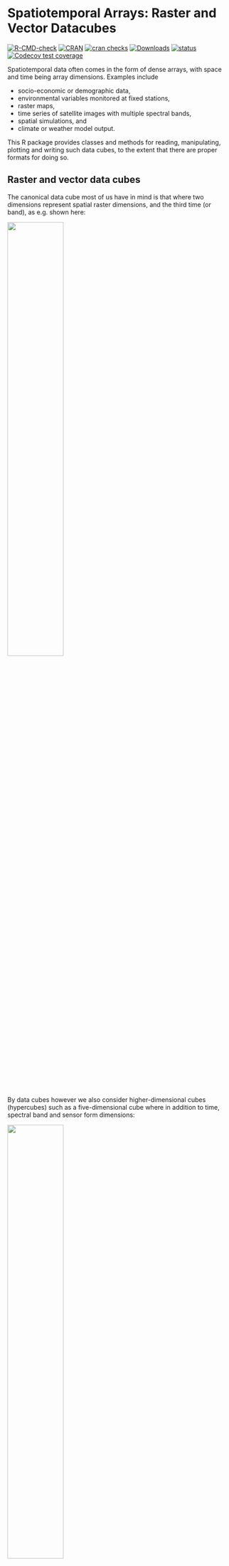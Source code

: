 
# Spatiotemporal Arrays: Raster and Vector Datacubes

<!-- badges: start -->

[![R-CMD-check](https://github.com/r-spatial/stars/actions/workflows/R-CMD-check.yaml/badge.svg)](https://github.com/r-spatial/stars/actions/workflows/R-CMD-check.yaml)
[![CRAN](https://www.r-pkg.org/badges/version/stars)](https://cran.r-project.org/package=stars)
[![cran
checks](https://badges.cranchecks.info/worst/stars.svg)](https://cran.r-project.org/web/checks/check_results_stars.html)
[![Downloads](https://cranlogs.r-pkg.org/badges/stars?color=brightgreen)](https://www.r-pkg.org/pkg/stars)
[![status](https://tinyverse.netlify.app/badge/stars)](https://CRAN.R-project.org/package=stars)
[![Codecov test
coverage](https://codecov.io/gh/r-spatial/stars/branch/main/graph/badge.svg)](https://app.codecov.io/gh/r-spatial/stars?branch=main)
<!-- badges: end -->

Spatiotemporal data often comes in the form of dense arrays, with space
and time being array dimensions. Examples include

- socio-economic or demographic data,
- environmental variables monitored at fixed stations,
- raster maps,
- time series of satellite images with multiple spectral bands,
- spatial simulations, and
- climate or weather model output.

This R package provides classes and methods for reading, manipulating,
plotting and writing such data cubes, to the extent that there are
proper formats for doing so.

## Raster and vector data cubes

The canonical data cube most of us have in mind is that where two
dimensions represent spatial raster dimensions, and the third time (or
band), as e.g. shown here:

<img src="https://raw.githubusercontent.com/r-spatial/stars/main/images/cube1.png" width="50%" />

By data cubes however we also consider higher-dimensional cubes
(hypercubes) such as a five-dimensional cube where in addition to time,
spectral band and sensor form dimensions:

<img src="https://raw.githubusercontent.com/r-spatial/stars/main/images/cube2.png" width="50%" />

or lower-dimensional cubes such as a raster image:

``` r
library(dplyr)
library(stars)
tif = system.file("tif/L7_ETMs.tif", package = "stars")
read_stars(tif) |>
  slice(index = 1, along = "band") |>
  plot()
```

![](man/figures/README-plot1-1.png)<!-- -->

Raster data do not need to be regular and aligned with North/East, and
package `stars` supports besides *regular* also *rotated*, *sheared*,
*rectilinear* and *curvilinear* rasters:

![](man/figures/README-plot2-1.png)<!-- -->

Vector data cubes arise when we do not have two regularly discretized
spatial dimensions, but a single dimension that points to distinct
spatial feature geometries, such as polygons (e.g. denoting
administrative regions):

<img src="https://raw.githubusercontent.com/r-spatial/stars/main/images/cube3.png" width="50%" />

or points (e.g. denoting sensor locations):

<img src="https://raw.githubusercontent.com/r-spatial/stars/main/images/cube4.png" width="50%" />

NetCDF’s CF-convention calls this a [discrete
axis](https://cfconventions.org/Data/cf-conventions/cf-conventions-1.8/cf-conventions.html#discrete-axis).

## NetCDF, GDAL

`stars` provides two functions to read data: `read_ncdf` and
`read_stars`, where the latter reads through GDAL. (In the future, both
will be integrated in `read_stars`.) For reading NetCDF files, package
`RNetCDF` is used, for reading through GDAL, package `sf` provides the
binary linking to GDAL.

For vector and raster operations, `stars` uses as much as possible the
routines available in GDAL and PROJ (e.g. `st_transform`, `rasterize`,
`polygonize`, `warp`). Read more about this in the vignette on
[vector-raster conversions, reprojection,
warping](https://r-spatial.github.io/stars/articles/stars5.html).

## Out-of-memory (on-disk) rasters

Package `stars` provides `stars_proxy` objects (currently only when read
through GDAL), which contain only the dimensions metadata and pointers
to the files on disk. These objects work lazily: reading and processing
data is postponed to the moment that pixels are really needed (at plot
time, or when writing to disk), and is done at the lowest spatial
resolution possible that still fulfills the resolution of the graphics
device. More details are found in the [stars proxy
vignette](https://r-spatial.github.io/stars/articles/stars2.html).

The following methods are currently available for `stars_proxy` objects:

``` r
methods(class = "stars_proxy")
#  [1] [               [[<-            [<-             adrop          
#  [5] aggregate       aperm           as.data.frame   c              
#  [9] coerce          dim             droplevels      filter         
# [13] hist            image           initialize      is.na          
# [17] Math            merge           mutate          Ops            
# [21] plot            prcomp          predict         print          
# [25] pull            rename          select          show           
# [29] slice           slotsFromS3     split           st_apply       
# [33] st_as_sf        st_as_stars     st_crop         st_dimensions<-
# [37] st_downsample   st_mosaic       st_normalize    st_redimension 
# [41] st_sample       st_set_bbox     transmute       write_stars    
# see '?methods' for accessing help and source code
```

## Raster and vector time series analysis example

In the following, a curvilinear grid with hourly precipitation values of
a hurricane is imported and the first 12 time steps are plotted:

``` r
prec_file = system.file("nc/test_stageiv_xyt.nc", package = "stars")
(prec = read_stars(gdal_subdatasets(prec_file)[[1]]))
# stars object with 3 dimensions and 1 attribute
# attribute(s):
#                                         Min. 1st Qu. Median     Mean 3rd Qu.
# Total_precipitation_surface... [kg/m^2]    0       0   0.75 4.143009    4.63
#                                           Max.
# Total_precipitation_surface... [kg/m^2] 163.75
# dimension(s):
#      from  to                  offset   delta  refsys
# x       1  87                      NA      NA  WGS 84
# y       1 118                      NA      NA  WGS 84
# time    1  23 2018-09-13 19:00:00 UTC 1 hours POSIXct
#                                  values x/y
# x    [87x118] -80.61 [°],...,-74.88 [°] [x]
# y      [87x118] 32.44 [°],...,37.62 [°] [y]
# time                               NULL    
# curvilinear grid
# or: (prec = read_ncdf(prec_file, curvilinear = c("lon", "lat"), ignore_bounds = TRUE))
sf::read_sf(system.file("gpkg/nc.gpkg", package = "sf"), "nc.gpkg") |> 
  st_transform(st_crs(prec)) -> nc # transform from NAD27 to WGS84
nc_outline = st_union(st_geometry(nc))
plot_hook = function() plot(nc_outline, border = 'red', add = TRUE)
prec |>
  slice(index = 1:12, along = "time") |>
  plot(downsample = c(3, 3, 1), hook = plot_hook)
```

![](man/figures/README-plot3-1.png)<!-- -->

and next, intersected with with the counties of North Carolina, where
the maximum precipitation intensity was obtained per county, and
plotted:

``` r
a = aggregate(prec, by = nc, FUN = max)
plot(a, max.plot = 23, border = 'grey', lwd = .5)
```

![](man/figures/README-plot4-1.png)<!-- -->

We can integrate over (reduce) time, for instance to find out *when* the
maximum precipitation occurred. The following code finds the time index,
and then the corresponding time value:

``` r
index_max = function(x) ifelse(all(is.na(x)), NA, which.max(x))
b = st_apply(a, "geom", index_max)
b |> mutate(when = st_get_dimension_values(a, "time")[b$index_max]) |>
  select(when) |>
  plot(key.pos = 1, main = "time of maximum precipitation")
```

![](man/figures/README-plot5-1.png)<!-- -->

With package `cubble`, we can make a glyph map to see the magnitude and
timings of county maximum precipitation:

``` r
library(cubble)
library(ggplot2)
a |> setNames("precip") |>
  st_set_dimensions(2, name = "tm") |>
  units::drop_units() |>
  as_cubble(key = id, index = tm) -> a.cb
a.cb |>
  face_temporal() |>
  unfold(long, lat) |>
  mutate(tm = as.numeric(tm)) |>
  ggplot(aes(x_major = long, x_minor = tm, y_major = lat, y_minor = precip)) +
  geom_sf(data = nc, inherit.aes = FALSE) +
  geom_glyph_box(width = 0.3, height = 0.1) +
  geom_glyph(width = 0.3, height = 0.1)
```

![](man/figures/README-plot6-1.png)<!-- -->

## Other packages for data cubes

### [`gdalcubes`](https://github.com/appelmar/gdalcubes)

Package `gdalcubes` can be used to create data cubes (or functions from
them) from image collections, sets of multi-band images with varying

- spatial resolution
- spatial extent
- coordinate reference systems (e.g., spread over multiple UTM zones)
- observation times

and does this by resampling and/or aggregating over space and/or time.
It reuses GDAL VRT’s and gdalwarp for spatial resampling and/or warping,
and handles temporal resampling or aggregation itself.

### [`ncdfgeom`](https://github.com/DOI-USGS/ncdfgeom)

`ncdfgeom` reads and writes vector data cubes from and to netcdf files
in a standards-compliant way.

### [`raster`](https://github.com/rspatial/raster/) and [`terra`](https://github.com/rspatial/terra/)

Packages `raster` and its successor, `terra` are powerful packages for
handling raster maps and stacks of raster maps both in memory and on
disk, but do not address

- non-raster time series,
- multi-attribute rasters time series
- rasters with mixed type attributes (e.g., numeric, logical, factor,
  POSIXct)
- rectilinear or curvilinear rasters

A list of `stars` commands matching existing `raster` commands is found
in this
[wiki](https://github.com/r-spatial/stars/wiki/How-%60raster%60-functions-map-to-%60stars%60-functions).
A list of translations in the opposite direction (from `stars` to
`raster` or `terra`) still needs to be made.

A comment on the differences between `stars` and `terra` is found
[here](https://github.com/r-spatial/stars/issues/633).

## Other `stars` resources:

- blog posts: [first](https://r-spatial.org/r/2017/11/23/stars1.html),
  [second](https://r-spatial.org/r/2018/03/22/stars2.html),
  [third](https://r-spatial.org/r/2018/03/23/stars3.html), and [newer
  blog posts](https://r-spatial.org/)
- [vignettes](https://r-spatial.github.io/stars/articles/)
- the original [R Consortium
  proposal](https://github.com/r-spatial/stars/blob/main/PROPOSAL.md).

### Acknowledgment

This project has been realized with financial
[support](https://www.r-consortium.org/blog/2017/04/03/q1-2017-isc-grants)
from the

<a href="https://r-consortium.org/all-projects/2017-group-1.html#stars-scalable-spatiotemporal-tidy-arrays-for-r">
<img src="https://r-consortium.org/images/RConsortium_Horizontal_Pantone.webp" width="300">
</a> <!--
<img src="http://pebesma.staff.ifgi.de/RConsortium_Horizontal_Pantone.png" width="300">
-->
